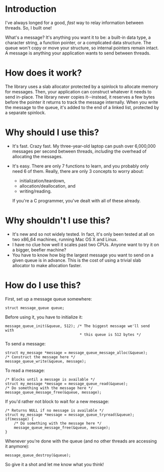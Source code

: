 # Introduction

I've always longed for a good, _fast_ way to relay information between
threads. So, I built one!

What's a message? It's anything you want it to be: a built-in data type, a
character string, a function pointer, or a complicated data structure. The
queue won't copy or move your structure, so internal pointers remain intact. A
message is anything your application wants to send between threads.

# How does it work?

The library uses a slab allocator protected by a spinlock to allocate memory
for messages. Then, your application can construct whatever it needs to send
in-place. The library never copies it--instead, it reserves a few bytes before
the pointer it returns to track the message internally. When you write the
message to the queue, it's added to the end of a linked list, protected by a
separate spinlock.

# Why should I use this?

* It's fast. Crazy fast. My three-year-old laptop can push over 6,000,000
  messages per second between threads, _including_ the overhead of allocating
  the messages.
* It's easy. There are only 7 functions to learn, and you probably only need 6
  of them. Really, there are only 3 concepts to worry about:
  * initialization/teardown,
  * allocation/deallocation, and
  * writing/reading.

  If you're a C programmer, you've dealt with all of these already.

# Why shouldn't I use this?

* It's new and so not widely tested. In fact, it's only been tested at all on
  two x86_64 machines, running Mac OS X and Linux.
* I have no clue how well it scales past two CPUs. Anyone want to try it on a
  bigger, beefier machine?
* You have to know how big the largest message you want to send on a given
  queue is in advance. This is the cost of using a trivial slab allocator to
  make allocation faster.

# How do I use this?

First, set up a message queue somewhere:

    struct message_queue queue;

Before using it, you have to initialize it:

    message_queue_init(&queue, 512); /* The biggest message we'll send with
                                      * this queue is 512 bytes */

To send a message:

    struct my_message *message = message_queue_message_alloc(&queue);
    /* Construct the message here */
    message_queue_write(&queue, message);

To read a message:

	/* Blocks until a message is available */
    struct my_message *message = message_queue_read(&queue);
    /* Do something with the message here */
    message_queue_message_free(&queue, message);

If you'd rather not block to wait for a new message:

    /* Returns NULL if no message is available */
    struct my_message *message = message_queue_tryread(&queue);
    if(message) {
        /* Do something with the message here */
        message_queue_message_free(&queue, message);
    }

Whenever you're done with the queue (and no other threads are accessing it
anymore):

    message_queue_destroy(&queue);

So give it a shot and let me know what you think!
